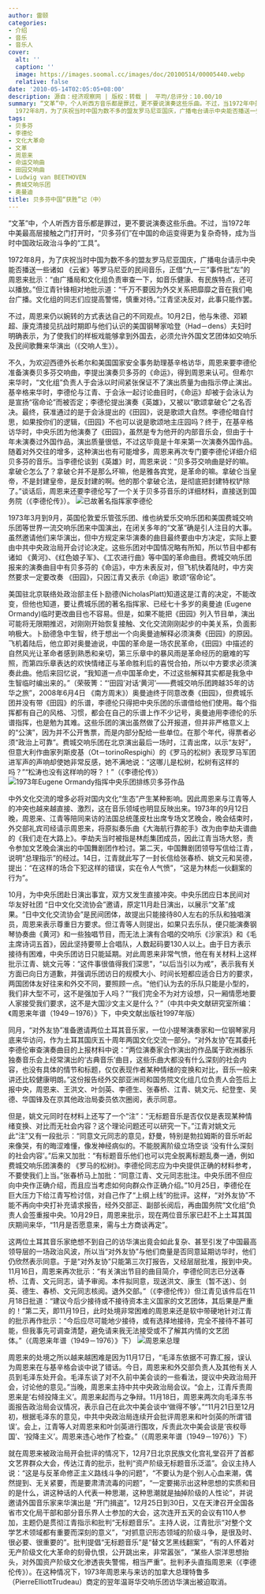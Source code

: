 ```yaml
---
author: 雷颐
categories:
- 介绍
- 音乐
- 音乐人
cover:
  alt: ''
  caption: ''
  image: https://images.soomal.cc/images/doc/20100514/00005440.webp
  relative: false
date: '2010-05-14T02:05:05+08:00'
description: 源自：经济观察网 | 版权：转载 |  平均/总评分：10.00/10
summary: “文革”中，个人听西方音乐都是罪过，更不要说演奏这些乐曲。不过，当1972年中美最高层接触之门打开时，“贝多芬们”在中国的命运变得更为复杂奇特，成为当时中国政坛政治斗争的“工具”。
  1972年8月，为了庆祝当时中国为数不多的盟友罗马尼亚国庆，广播电台请示中央能否播送一些诸如 《云雀》等罗马尼亚的民间音乐，正借“九一三”事件批“左”的周恩来批示：“由广播局和文化组负责审查一下，如音乐健康、有民族特点，还可以播放。”但江青针锋相对地批示道……
tags:
- 贝多芬
- 李德伦
- 文化大革命
- 文革
- 周恩来
- 命运交响曲
- 田园交响曲
- Ludwig van BEETHOVEN
- 费城交响乐团
- 奥曼迪
title: 贝多芬中国“获胜”记（中）
---
```


“文革”中，个人听西方音乐都是罪过，更不要说演奏这些乐曲。不过，当1972年中美最高层接触之门打开时，“贝多芬们”在中国的命运变得更为复杂奇特，成为当时中国政坛政治斗争的“工具”。

1972年8月，为了庆祝当时中国为数不多的盟友罗马尼亚国庆，广播电台请示中央能否播送一些诸如 《云雀》等罗马尼亚的民间音乐，正借“九一三”事件批“左”的周恩来批示：“由广播局和文化组负责审查一下，如音乐健康、有民族特点，还可以播放。”但江青针锋相对地批示道：“千万不要因为外交关系把靡靡之音在我们电台广播。文化组的同志们应提高警惕，慎重对待。”江青坚决反对，此事只能作罢。 

不过，周恩来仍以婉转的方式表达自己的不同观点。10月2日，他与朱德、邓颖超、康克清接见抗战时期即与他们认识的美国钢琴家哈登（Had－dens）夫妇时明确表示，为了使我们的样板戏能够拿到外国去，必须允许外国文艺团体如交响乐及民间歌舞来华演出（《交响人生》）。 

不久，为欢迎西德外长希尔和美国国家安全事务助理基辛格访华，周恩来要李德伦准备演奏贝多芬交响曲，李提出演奏贝多芬的《命运》，得到周恩来认可。但希尔来华时，“文化组”负责人于会泳以时间紧张保证不了演出质量为由指示停止演出。基辛格来华时，李德伦与江青、于会泳一起讨论曲目时，《命运》却被于会泳认为是宣扬“宿命论”而被否定；李德伦提出演奏《英雄》，又被以“歌颂拿破仑”之名否决。最终，获准通过的是于会泳提出的《田园》，说是歌颂大自然。李德伦暗自忖思，如果按你们的逻辑，《田园》不也可以说是歌颂地主庄园吗？终于，在基辛格访华时，中央乐团为他演奏了《田园》，虽然是专为他开的内部音乐会，但由于十年未演奏过外国作品，演出质量很低，不过这毕竟是十年来第一次演奏外国作品。随着对外交往的增多，这种演出也有可能增多，周恩来再次专门要李德伦详细介绍贝多芬的音乐。当李德伦谈到《英雄》时，周恩来说：“贝多芬交响曲是好的嘛。拿破仑怎么了？拿破仑并不是那么坏嘛，他是雅各宾党，是革命的嘛。拿破仑当皇帝，不是封建皇帝，是反封建的啊。他的那个拿破仑法，是彻底把封建特权铲除了。”谈话后，周恩来还要李德伦写了一个关于贝多芬音乐的详细材料，直接送到国务院（《李德伦传》）。 
![已故著名指挥家李德伦](https://images.soomal.cc/images/doc/20100514/00005441.webp)





1973年3月到9月，英国伦敦爱乐管弦乐团、维也纳爱乐交响乐团和美国费城交响乐团等世界一流交响乐团来中国演出，在闭关多年的“文革”确是引人注目的大事。虽然邀请他们来华演出，但中方规定来华演奏的曲目最终要由中方决定，实际上要由中共中央政治局开会讨论决定。这些乐团对中国情况略有所知，所以节目中都有诸如 《黄河》、《红色娘子军》、《工农进行曲》等中国的革命曲目。费城交响乐团报来的演奏曲目中有贝多芬的《命运》，中方未表反对，但飞机快着陆时，中方突然要求一定要改奏 《田园》，只因江青又表示《命运》歌颂“宿命论”。 

美国驻北京联络处政治部主任卜励德(NicholasPlatt)知道这是江青的决定，不能改变，但他也知道，要让费城乐团的著名指挥家、已经七十多岁的奥曼迪 (Eugene Ormandy)临时更改曲目也不容易。但是，如果不能把《田园》列入节目单，演出可能将无限期推迟，对刚刚开始恢复接触、文化交流刚刚起步的中美关系，负面影响极大。卜励德急中生智，终于想出一个向奥曼迪解释必须演奏《田园》的原因。飞机着陆后，他立即对奥曼迪说，中国的革命是一场农民革命，《田园》中描述的自然风光让革命者感到熟悉和亲切，第三乐章中的暴风雨是革命经历的磨难的写照，而第四乐章表达的欢快情绪正与革命胜利后的喜悦合拍，所以中方要求必须演奏此曲。他后来回忆说，“我知道一点中国革命史，不过这些解释其实都是我急中生智临时编出来的。”（荣筱箐：“‘田园’对话‘黄河’――费城交响乐团跨越35年的访华之旅”，2008年6月4日 《南方周末》）奥曼迪终于同意改奏《田园》，但费城乐团并没有带《田园》的乐谱，李德伦只得把中央乐团的乐谱借给他们使用。每个指挥都有自己的风格、习惯，都会在自己的乐谱上作不少记号，奥曼迪用李德伦的乐谱指挥，也是勉为其难。这些乐团的演出虽然做了公开报道，但并非严格意义上的“公演”，因为并不公开售票，而是内部分配给一些单位。在那个年代，得票者必须“政治上可靠”。费城交响乐团在北京演出最后一场时，江青出席，以示“友好”，但意大利作曲家列斯皮基（Ot－torinoRespighi）的《罗马的松树》表现罗马军团进军声的声响却使她非常反感，她不满地说：“这哪儿是松树，松树有这样的吗？”“松涛也没有这样响的呀？！”（《李德伦传》） 
![1973年Eugene Ormandy指挥中央乐团排练贝多芬作品](https://images.soomal.cc/images/doc/20100514/00005440.webp)





中外文化交流的增多必将对国内文化“生态”产生某种影响。因此周恩来与江青等人的冲突也越来越直接、激烈，这在音乐领域也明显反映出来。1973年的9月12日晚，周恩来、江青等陪同来访的法国总统蓬皮杜出席专场文艺晚会，晚会结束时，外交部礼宾司经请示周恩来，将原拟奏乐曲《大海航行靠舵手》改为由李劫夫谱曲的《我们走在大路上》。李劫夫当时被指是林彪集团成员，因此江青当场大怒，责令参加文艺晚会演出的中国舞剧团作检讨。第二天，中国舞剧团领导写信给江青，说明“总理指示”的经过。14日，江青就此写了一封长信给张春桥、姚文元和吴德，提出：“在这样的场合下犯这样的错误，实在令人气愤”，“这是为林彪一伙翻案的行为”。 

10月，为中央乐团赴日演出事宜，双方又发生直接冲突。中央乐团应日本民间对华友好社团 “日中文化交流协会”邀请，原定11月赴日演出，以展示“文革”成果。“日中文化交流协会”是民间团体，故提出只能接待80人左右的乐队和独唱演员，周恩来表示尊重日方要求。但江青等人则提出，如果只去乐队，便只能演奏钢琴协奏曲《黄河》和一些独唱节目，而无法上演有合唱的交响乐《沙家浜》和《毛主席诗词五首》，因此坚持要带上合唱队，人数起码要130人以上。由于日方表示接待有困难，中央乐团访日只能延期。对此周恩来非常气愤，他在有关材料上这样批示江青、姚文元等：“这件事很值得我们深思”，“以后当引以为戒”，表示我有关方面已向日方道歉，并强调乐团访日的规模大小、时间长短都应适合日方的要求，两国团体友好往来和外交不同，要照顾一点。“他们认为去的乐队只能是小型的，我们非大型不可，这不是强加于人吗？”“我们完全不为对方设想，只一厢情愿地要人家接受我们要求，这不是大国沙文主义是什么？”（中共中央文献研究室所编：《周恩来年谱（1949－1976）》下，中央文献出版社1997年版） 

同月，“对外友协”准备邀请两位土耳其音乐家，一位小提琴演奏家和一位钢琴家月底来华访问，作为土耳其国庆五十周年两国文化交流一部分。“对外友协”在其委托李德伦审查演奏曲目的上报材料中说：“两位演奏家合作演出的作品属于欧洲器乐独奏音乐会上经常演出的‘古典音乐’曲目，这些乐曲大都没有什么深刻的社会内容，也没有具体的情节和标题，仅仅表现作者某种情绪的变换和对比，音乐一般来讲还比较健康明朗。”这份报告经外交部亚洲司和国务院文化组几位负责人会签后上报中央，周恩来、王洪文、叶剑英、李德生、张春桥、江青、姚文元、纪登奎、吴德、华国锋及在京其他政治局委员依次圈阅，表示同意。 

但是，姚文元同时在材料上还写了一个“注”：“无标题音乐是否仅仅是表现某种情绪变换、对比而无社会内容？这个理论问题还可以研究一下。”江青对姚文元此“注”又有一段批示：“同意文元同志的意见，舒曼，特别是勃拉姆斯的音乐听起来像哭，有的晦涩难懂，像发神经病似的。不能脱离阶级立场空谈 ‘没有什么深刻的社会内容’。”后来又加批：“有标题音乐他们也可以完全脱离标题乱奏一通，例如费城交响乐团演奏的 《罗马的松树》。李德伦同志应为中央提供正确的材料参考，不要使我们上当。”张春桥马上加批：“同意江青、文元同志批注。中央乐团不但应向中央作正确介绍，而且应当考虑如何向群众作正确介绍。”10月25日，李德伦在巨大压力下给江青写检讨信，对自己作了“上纲上线”的批评。这样，“对外友协”不能不再向中央打补充请求报告，经外交部正、副部长阅后，再由国务院“文化组”负责人会签重报中央。10月29日，周恩来批示，现在两位音乐家已赶不上土耳其国庆期间来华，“11月是否愿意来，需与土方商谈再定”。 

这两位土耳其音乐家绝想不到自己的访华演出竟会如此复杂、甚至引发了中国最高领导层的一场政治风波，所以当“对外友协”与他们商量是否同意延期访华时，他们仍欣然表示同意。于是“对外友协”只能第三次打报告，又经层层批准，报到中央。11月16日，周恩来再次批示：“有关演出节目的曲目简介，李德伦同志已分送春桥、江青、文元同志，请予审阅。本件拟同意，现送洪文、康生（暂不送）、剑英、德生、春桥、文元同志核阅。退外交部。”（《李德伦传》）但江青见该件后在11月18日批道：“建议今后少接待或不接待资本主义国家的文艺团体，其后果是严重的！”第二天，即11月19日，此时处境非常困难的周恩来还是软中带硬地针对江青的批示再作批示：“今后应尽可能地少接待，或有选择地接待，完全不接待不甚可能，但我事先可调查清楚，避免请来我无法接受或不了解其内情的文艺团体。”（《周恩来年谱（1949－1976）》下） 
![周恩来总理](https://images.soomal.cc/images/doc/20100514/00005439.webp)





周恩来的处境之所以越来越困难是因为11月17日，“毛泽东依据不可靠汇报，误认为周恩来在与基辛格会谈中说了错话。今日，周恩来和外交部负责人及其他有关人员到毛泽东处开会。毛泽东谈了对不久前中美会谈的一些看法，提议中央政治局开会，讨论他的意见。”当晚，周恩来主持中共中央政治局会议。“会上，江青斥责周恩来是‘右倾投降主义’。周恩来起而与之争辩。11月18日，周恩来两次向毛泽东书面报告政治局会议情况，表示自己在此次中美会谈中‘做得不够’。”“11月21日至12月初，根据毛泽东的意见，中共中央政治局连续开会批评周恩来和叶剑英的所谓‘错误’。会上，江青等人对周恩来和叶剑英进行围攻，斥责此次中美会谈是‘丧权辱国’、‘投降主义’。周恩来违心地作了检查。”（《周恩来年谱（1949－1976）》下） 

就在周恩来被政治局开会批评的情况下，12月7日北京民族文化宫礼堂召开了首都文艺界群众大会，传达江青的批示，批判“资产阶级无标题音乐泛滥”。会议主持人说：“这是与反革命修正主义路线斗争的问题”，“不要认为是个别人心血来潮，偶然提到、无关紧要，而是要肃清流毒的问题”，“一定要揭示出这种思想的实质和目的是什么，讲这种话的人代表一种思潮，这种思潮就是抽掉阶级的人性论”，并说邀请外国音乐家来华演出是 “开门揖盗”。12月25日到30日，又在天津召开全国各省市文化局干部和部分音乐界人士参加的大会，这次连开五天的会议有110人参加，主题仍是贯彻江青指示和批判“无标题音乐”。主持人说，江青批示“对整个文学艺术领域都有重要而深刻的意义”，“对抓意识形态领域的阶级斗争，是很及时、很必要、很重要的”。批判提倡“无标题音乐”是“替文艺黑线翻案”，“有的人怀着对无产阶级文化大革命的刻骨仇恨，公开跳出来，非常嚣张”，“某些人崇洋思想抬头，对外国资产阶级文化渗透丧失警惕，相当严重”。批判矛头直指周恩来（《李德伦传》）。在这种情况下，1973年周恩来与来访的加拿大总理特鲁多（PierreElliottTrudeau）商定的翌年温哥华交响乐团访华演出被迫取消。